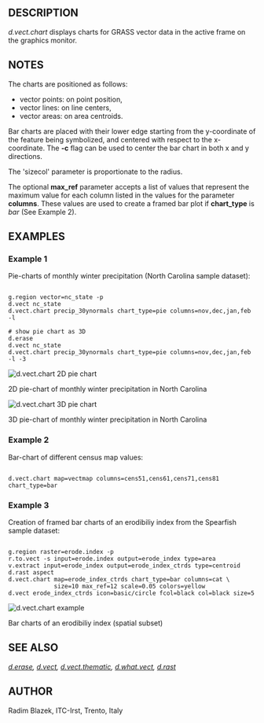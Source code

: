 
## DESCRIPTION

*d.vect.chart* displays charts for GRASS vector data in the active
frame on the graphics monitor.

## NOTES

The charts are positioned as follows:

* vector points: on point position,
* vector lines: on line centers,
* vector areas: on area centroids.

Bar charts are placed with their lower edge starting from the y-coordinate
of the feature being symbolized, and centered with respect to the x-coordinate.
The **-c** flag can be used to center the bar chart in both x and y
directions.

The 'sizecol' parameter is proportionate to the radius.

The optional **max\_ref** parameter accepts a list of values that
represent the maximum value for each column listed in the values for the
parameter **columns**. These values are used to create a framed bar
plot if **chart\_type** is *bar* (See Example 2).

## EXAMPLES

### Example 1

Pie-charts of monthly winter precipitation (North Carolina sample dataset):

```

g.region vector=nc_state -p
d.vect nc_state
d.vect.chart precip_30ynormals chart_type=pie columns=nov,dec,jan,feb -l

# show pie chart as 3D
d.erase
d.vect nc_state
d.vect.chart precip_30ynormals chart_type=pie columns=nov,dec,jan,feb -l -3

```

![d.vect.chart 2D pie chart](d_vect_chart_pie_2d.png)

2D pie-chart of monthly winter precipitation in North Carolina

![d.vect.chart 3D pie chart](d_vect_chart_pie_3d.png)

3D pie-chart of monthly winter precipitation in North Carolina

### Example 2

Bar-chart of different census map values:

```

d.vect.chart map=vectmap columns=cens51,cens61,cens71,cens81 chart_type=bar

```

### Example 3

Creation of framed bar charts of an erodibiliy index from the Spearfish
sample dataset:

```

g.region raster=erode.index -p
r.to.vect -s input=erode.index output=erode_index type=area
v.extract input=erode_index output=erode_index_ctrds type=centroid
d.rast aspect
d.vect.chart map=erode_index_ctrds chart_type=bar columns=cat \
             size=10 max_ref=12 scale=0.05 colors=yellow
d.vect erode_index_ctrds icon=basic/circle fcol=black col=black size=5

```

![d.vect.chart example](d.vect.chart_example.jpg)

Bar charts of an erodibiliy index (spatial subset)

## SEE ALSO

*[d.erase](d.erase.html),
[d.vect](d.vect.html),
[d.vect.thematic](d.vect.thematic.html),
[d.what.vect](d.what.vect.html),
[d.rast](d.rast.html)*

## AUTHOR

Radim Blazek, ITC-Irst, Trento, Italy

